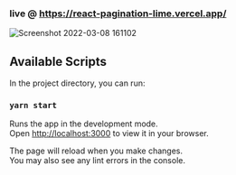 ### live @ https://react-pagination-lime.vercel.app/

![Screenshot 2022-03-08 161102](https://user-images.githubusercontent.com/81632171/157221737-69090285-f401-4fb9-912d-c8503e3560a7.png)


## Available Scripts

In the project directory, you can run:

### `yarn start`

Runs the app in the development mode.\
Open [http://localhost:3000](http://localhost:3000) to view it in your browser.

The page will reload when you make changes.\
You may also see any lint errors in the console.

